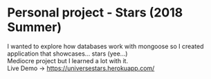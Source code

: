 # Personal project - Stars (2018 Summer)
 I wanted to explore how databases work with mongoose so I created application that showcases... stars (yee...)  
 Mediocre project but I learned a lot with it.  
 Live Demo -> https://universestars.herokuapp.com/
